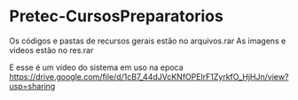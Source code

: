 # Pretec-CursosPreparatorios

Os códigos e pastas de recursos gerais estão no arquivos.rar
As imagens e videos estão no res.rar

E esse é um vídeo do sistema em uso na epoca
https://drive.google.com/file/d/1cB7_44dJVcKNfOPElrF1ZyrkfO_HjHJn/view?usp=sharing
